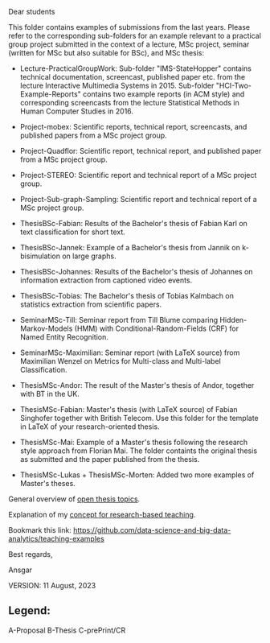 Dear students

This folder contains examples of submissions from the last years. Please refer to the corresponding sub-folders for an example relevant to a practical group project submitted in the context of a lecture, MSc project, seminar (written for MSc but also suitable for BSc), and MSc thesis:  

* Lecture-PracticalGroupWork: Sub-folder "IMS-StateHopper" contains technical documentation, screencast, published paper etc. from the lecture Interactive Multimedia Systems in 2015. Sub-folder "HCI-Two-Example-Reports" contains two example reports (in ACM style) and corresponding screencasts from the lecture Statistical Methods in Human Computer Studies in 2016.

* Project-mobex: Scientific reports, technical report, screencasts, and published papers from a MSc project group.

* Project-Quadflor: Scientific report, technical report, and published paper from a MSc project group.

* Project-STEREO: Scientific report and technical report of a MSc project group. 

* Project-Sub-graph-Sampling: Scientific report and technical report of a MSc project group.

* ThesisBSc-Fabian: Results of the Bachelor's thesis of Fabian Karl on text classification for short text.

* ThesisBSc-Jannek: Example of a Bachelor's thesis from Jannik on k-bisimulation on large graphs. 

* ThesisBSc-Johannes: Results of the Bachelor's thesis of Johannes on information extraction from captioned video events.

* ThesisBSc-Tobias: The Bachelor's thesis of Tobias Kalmbach on statistics extraction from scientific papers.

* SeminarMSc-Till: Seminar report from Till Blume comparing Hidden-Markov-Models (HMM) with Conditional-Random-Fields (CRF) for Named Entity Recognition.

* SeminarMSc-Maximilian: Seminar report (with LaTeX source) from Maximilian Wenzel on Metrics for Multi-class and Multi-label Classification. 

* ThesisMSc-Andor: The result of the Master's thesis of Andor, together with BT in the UK.

* ThesisMSc-Fabian: Master's thesis (with LaTeX source) of Fabian Singhofer together with British Telecom. Use this folder for the template in LaTeX of your research-oriented thesis.

* ThesisMSc-Mai: Example of a Master's thesis following the research style approach from Florian Mai. The folder containts the original thesis as submitted and the paper published from the thesis.

* ThesisMSc-Lukas + ThesisMSc-Morten: Added two more examples of Master's theses.

General overview of [open thesis topics](https://docs.google.com/presentation/d/1k1aEZYX_UM8rWlojgGTV11O85Lu104e2K-CBDg-k-9A).

Explanation of my [concept for research-based teaching](https://www.uni-ulm.de/fileadmin/website_uni_ulm/zle/Tag_der_Lehre/downloads/Scherp-TdL21-vortrag.pdf).

Bookmark this link: https://github.com/data-science-and-big-data-analytics/teaching-examples

Best regards,

Ansgar

VERSION: 11 August, 2023

Legend:
-------
A-Proposal
B-Thesis
C-prePrint/CR

